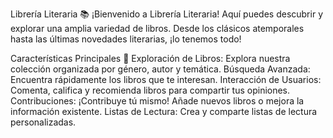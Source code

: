 Librería Literaria 📚
¡Bienvenido a Librería Literaria! Aquí puedes descubrir y explorar una amplia variedad de libros. Desde los clásicos atemporales hasta las últimas novedades literarias, ¡lo tenemos todo!

Características Principales 🌟
Exploración de Libros: Explora nuestra colección organizada por género, autor y temática.
Búsqueda Avanzada: Encuentra rápidamente los libros que te interesan.
Interacción de Usuarios: Comenta, califica y recomienda libros para compartir tus opiniones.
Contribuciones: ¡Contribuye tú mismo! Añade nuevos libros o mejora la información existente.
Listas de Lectura: Crea y comparte listas de lectura personalizadas.
